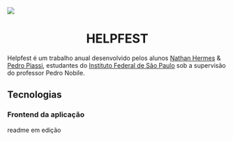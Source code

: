   <img src="https://github.com/NathanHGS/helpfest-frontend/blob/main/public/favicon.ico" align="center" />
  
  <h1 align="center">HELPFEST</h1>
  
Helpfest é um trabalho anual desenvolvido pelos alunos [Nathan Hermes](https://github.com/NathanHGS "Nathan Hermes") & [Pedro Piassi](https://github.com/PedroPiassi "Pedro Piassi"), estudantes do [Instituto Federal de São Paulo](https://scl.ifsp.edu.br "IFSP") sob a supervisão do professor Pedro Nobile.

## Tecnologias


### Frontend da aplicação

readme em edição
